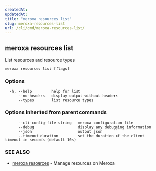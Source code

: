 ```yaml
---
createdAt: 
updatedAt: 
title: "meroxa resources list"
slug: meroxa-resources-list
url: /cli/cmd/meroxa-resources-list/
---
```

## meroxa resources list

List resources and resource types

```
meroxa resources list [flags]
```

### Options

```
  -h, --help         help for list
      --no-headers   display output without headers
      --types        list resource types
```

### Options inherited from parent commands

```
      --cli-config-file string   meroxa configuration file
      --debug                    display any debugging information
      --json                     output json
      --timeout duration         set the duration of the client timeout in seconds (default 10s)
```

### SEE ALSO

* [meroxa resources](/cli/cmd/meroxa-resources/)	 - Manage resources on Meroxa

